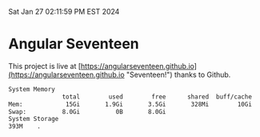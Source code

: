 Sat Jan 27 02:11:59 PM EST 2024

# Angular Seventeen


This project is live at [https://angularseventeen.github.io](https://angularseventeen.github.io "Seventeen!") thanks to Github.

```bash
System Memory
               total        used        free      shared  buff/cache   available
Mem:            15Gi       1.9Gi       3.5Gi       328Mi        10Gi        13Gi
Swap:          8.0Gi          0B       8.0Gi
System Storage
393M	.
